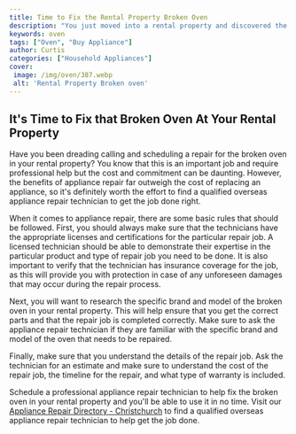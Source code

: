 ```yaml
---
title: Time to Fix the Rental Property Broken Oven
description: "You just moved into a rental property and discovered the oven is broken - what do you do Find out how to fix the rental property broken oven in this blog post"
keywords: oven
tags: ["Oven", "Buy Appliance"]
author: Curtis
categories: ["Household Appliances"]
cover: 
 image: /img/oven/387.webp
 alt: 'Rental Property Broken oven'
---
```

## It's Time to Fix that Broken Oven At Your Rental Property
Have you been dreading calling and scheduling a repair for the broken oven in your rental property? You know that this is an important job and require professional help but the cost and commitment can be daunting. However, the benefits of appliance repair far outweigh the cost of replacing an appliance, so it's definitely worth the effort to find a qualified overseas appliance repair technician to get the job done right.

When it comes to appliance repair, there are some basic rules that should be followed. First, you should always make sure that the technicians have the appropriate licenses and certifications for the particular repair job. A licensed technician should be able to demonstrate their expertise in the particular product and type of repair job you need to be done. It is also important to verify that the technician has insurance coverage for the job, as this will provide you with protection in case of any unforeseen damages that may occur during the repair process. 

Next, you will want to research the specific brand and model of the broken oven in your rental property. This will help ensure that you get the correct parts and that the repair job is completed correctly. Make sure to ask the appliance repair technician if they are familiar with the specific brand and model of the oven that needs to be repaired. 

Finally, make sure that you understand the details of the repair job. Ask the technician for an estimate and make sure to understand the cost of the repair job, the timeline for the repair, and what type of warranty is included. 

Schedule a professional appliance repair technician to help fix the broken oven in your rental property and you'll be able to use it in no time. Visit our [Appliance Repair Directory - Christchurch](./pages/appliance-repair-technicians/new-zealand/christchurch) to find a qualified overseas appliance repair technician to help get the job done.
